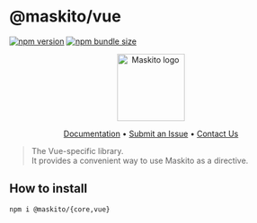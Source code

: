 # @maskito/vue

[![npm version](https://img.shields.io/npm/v/@maskito/vue.svg)](https://npmjs.com/package/@maskito/vue)
[![npm bundle size](https://img.shields.io/bundlephobia/minzip/@maskito/vue)](https://bundlephobia.com/result?p=@maskito/vue)

<p align="center">
    <img src="https://raw.githubusercontent.com/Tinkoff/maskito/main/projects/demo/src/assets/icons/maskito.svg" alt="Maskito logo" height="120px">
</p>

<p align="center">
    <a href="https://maskito.dev/frameworks/vue">Documentation</a> •
    <a href="https://github.com/Tinkoff/maskito/issues/new/choose">Submit an Issue</a> •
    <a href="https://t.me/taiga_ui">Contact Us</a>
</p>

> The Vue-specific library.<br /> It provides a convenient way to use Maskito as a directive.

## How to install

```
npm i @maskito/{core,vue}
```
